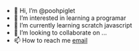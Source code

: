 - 👋 Hi, I’m @poohpiglet 
- 👀 I’m interested in learning a programar 
- 🌱 I’m currently learning scratch javascript
- 💞️ I’m looking to collaborate on ...
- 📫 How to reach me [email](naiane.roube@escola.pr.gov.br)

<!---iniciante
poohpiglet/poohpiglet is a ✨ special ✨ repository because its `README.md` (this file) appears on your GitHub profile.
You can click the Preview link to take a look at your changes.
--->

